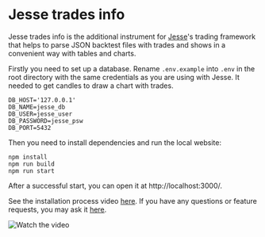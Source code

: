 # Jesse trades info 

Jesse trades info is the additional instrument for [Jesse](https://jesse-ai.com/)'s trading framework that helps to parse JSON backtest files with trades and shows in a convenient way with tables and charts.

Firstly you need to set up a database. Rename `.env.example` into `.env` in the root directory with the same credentials as you are using with Jesse. It needed to get candles to draw a chart with trades.

```
DB_HOST='127.0.0.1'
DB_NAME=jesse_db
DB_USER=jesse_user
DB_PASSWORD=jesse_psw
DB_PORT=5432
```

Then you need to install dependencies and run the local website:

```
npm install
npm run build
npm run start
```

After a successful start, you can open it at http://localhost:3000/.

See the installation process video [here](https://vimeo.com/440370244). If you have any questions or feature requests, you may ask it [here](https://forum.jesse-ai.com/d/127-jesse-trades-info-tool-to-review-backtest-results).

![Watch the video](https://user-images.githubusercontent.com/25667028/95674071-82b84580-0bb6-11eb-8c36-c5417200b68c.png)
